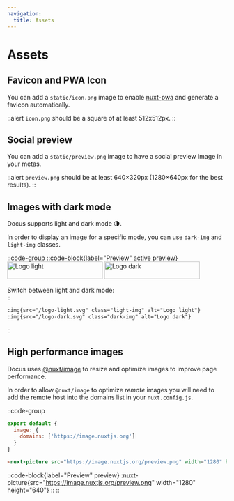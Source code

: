 ```yaml
---
navigation:
  title: Assets
---
```


# Assets

## Favicon and PWA Icon

You can add a `static/icon.png` image to enable [nuxt-pwa](https://pwa.nuxtjs.org) and generate a favicon automatically.

::alert
`icon.png` should be a square of at least 512x512px.
::

## Social preview

You can add a `static/preview.png` image to have a social preview image in your metas.

::alert
`preview.png` should be at least 640×320px (1280×640px for the best results).
::

## Images with dark mode

Docus supports light and dark mode 🌗.

In order to display an image for a specific mode, you can use `dark-img` and `light-img` classes.

::code-group
::code-block{label="Preview" active preview}
<img src="/logo-light.svg" class="light-img" alt="Logo light" style="margin:0;" width="219" height="40" />
<img src="/logo-dark.svg" class="dark-img" alt="Logo dark" style="margin:0;" width="219" height="40" />
<p class="flex items-center" style="margin-bottom:0;">Switch between light and dark mode:&nbsp;<color-switcher class="inline-flex ml-2"></color-switcher></p>
::

```md [Code]
:img{src="/logo-light.svg" class="light-img" alt="Logo light"}
:img{src="/logo-dark.svg" class="dark-img" alt="Logo dark"}
```
::

## High performance images

Docus uses [@nuxt/image](https://images.nuxtjs.org) to resize and optimize images to improve page performance.

In order to allow `@nuxt/image` to optimize _remote_ images you will need to add the remote host into the domains list in your `nuxt.config.js`.

::code-group

```js [nuxt.config]
export default {
  image: {
    domains: ['https://image.nuxtjs.org']
  }
}
```

```md [Code]
<nuxt-picture src="https://image.nuxtjs.org/preview.png" width="1280" height="640" />
```

::code-block{label="Preview" preview}
  :nuxt-picture{src="https://image.nuxtjs.org/preview.png" width="1280" height="640"}
::
::
